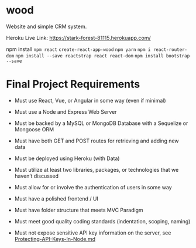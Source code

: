 # wood
Website and simple CRM system.

Heroku Live Link: https://stark-forest-81115.herokuapp.com/

npm install
`npm react`
`create-react-app-wood`
`npm yarn`
`npm i react-router-dom`
`npm install --save reactstrap react react-dom`
`npm install bootstrap --save`


# Final Project Requirements

* Must use React, Vue, or Angular in some way (even if minimal)

* Must use a Node and Express Web Server

* Must be backed by a MySQL or MongoDB Database with a Sequelize or Mongoose ORM  

* Must have both GET and POST routes for retrieving and adding new data

* Must be deployed using Heroku (with Data)

* Must utilize at least two libraries, packages, or technologies that we haven’t discussed

* Must allow for or involve the authentication of users in some way

* Must have a polished frontend / UI 

* Must have folder structure that meets MVC Paradigm

* Must meet good quality coding standards (indentation, scoping, naming)

* Must not expose sensitive API key information on the server, see [Protecting-API-Keys-In-Node.md](../../../../01-Class-Content/10-nodejs/03-Supplemental/Protecting-API-Keys-In-Node.md)
